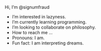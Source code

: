 Hi, I’m @signumfraud
- I’m interested in lazyness.
- I’m currently learning programming.
- I’m looking to collaborate on philosophy.
- How to reach me ...
- Pronouns: I am.
- Fun fact: I am interpreting dreams.

<!---
signumfraud/signumfraud is a ✨ special ✨ repository because its `README.md` (this file) appears on your GitHub profile.
You can click the Preview link to take a look at your changes.
--->
